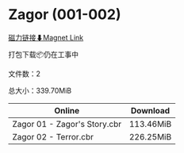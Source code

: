 # Zagor (001-002)

[磁力链接⬇Magnet Link](magnet:?xt=urn:btih:e283ffbce0ead4353664a24a0f29dcdf807d5b57&dn=Zagor%20%28001-002%29)

打包下载📦仍在工事中

文件数：2

总大小：339.70MiB

Online | Download
--- | ---
Zagor 01 - Zagor's Story.cbr | 113.46MiB
Zagor 02 - Terror.cbr | 226.25MiB
